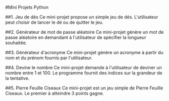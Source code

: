 #Mini Projets Python

##1. Jeu de dés
Ce mini-projet propose un simple jeu de dés. L'utilisateur peut choisir de lancer le dé ou de quitter le jeu.

##2. Générateur de mot de passe aléatoire
Ce mini-projet génère un mot de passe aléatoire en demandant à l'utilisateur de spécifier la longueur souhaitée.

##3. Générateur d'acronyme
Ce mini-projet génère un acronyme à partir du nom et du prénom fournis par l'utilisateur.

##4. Devine le nombre
Ce mini-projet demande à l'utilisateur de deviner un nombre entre 1 et 100. Le programme fournit des indices sur la grandeur de la tentative.

##5. Pierre Feuille Ciseaux
Ce mini-projet est un jeu simple de Pierre Feuille Ciseaux. Le premier à atteindre 3 points gagne.
